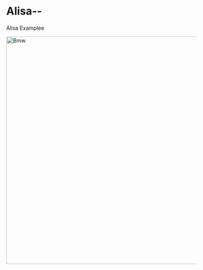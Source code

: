 # Alisa--
Alisa Examplee

<img src= "https://images.unsplash.com/photo-1580273916550-e323be2ae537?ixlib=rb-4.0.3&ixid=MnwxMjA3fDB8MHxwaG90by1wYWdlfHx8fGVufDB8fHx8&auto=format&fit=crop&w=464&q=80" width= "600px" alt="Bmw ">
